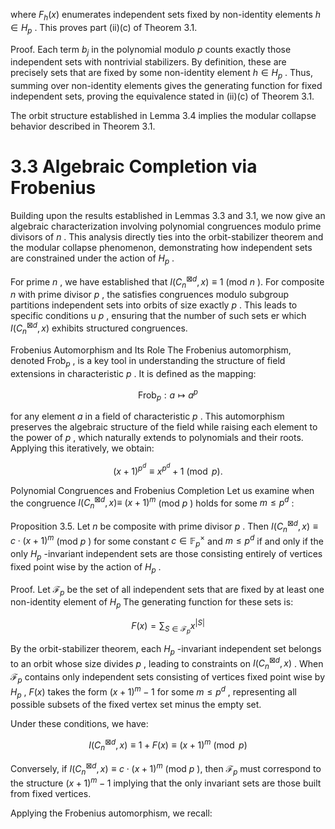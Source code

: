 where $F _ { h } ( x )$ enumerates independent sets fixed by non-identity elements $h \in H _ { p }$ . This proves part (ii)(c) of Theorem 3.1.

Proof. Each term $b _ { j }$ in the polynomial modulo $p$ counts exactly those independent sets with nontrivial stabilizers. By definition, these are precisely sets that are fixed by some non-identity element $h \in H _ { p }$ . Thus, summing over non-identity elements gives the generating function for fixed independent sets, proving the equivalence stated in (ii)(c) of Theorem 3.1.

The orbit structure established in Lemma 3.4 implies the modular collapse behavior described in Theorem 3.1.

# 3.3 Algebraic Completion via Frobenius

Building upon the results established in Lemmas 3.3 and 3.1, we now give an algebraic characterization involving polynomial congruences modulo prime divisors of $n$ . This analysis directly ties into the orbit-stabilizer theorem and the modular collapse phenomenon, demonstrating how independent sets are constrained under the action of $H _ { p }$ .

For prime $n$ , we have established that $I ( C _ { n } ^ { \boxtimes d } , x ) \equiv 1$ (mod $n$ ). For composite $n$ with prime divisor $p$ , the satisfies congruences modulo subgroup partitions independent sets into orbits of size exactly $p$ . This leads to specific conditions u $p$ , ensuring that the number of such sets er which $I ( C _ { n } ^ { \boxtimes d } , x )$ exhibits structured congruences.

Frobenius Automorphism and Its Role The Frobenius automorphism, denoted $\mathrm { F r o b } _ { p }$ , is a key tool in understanding the structure of field extensions in characteristic $p$ . It is defined as the mapping:

$$
{ \mathrm { F r o b } } _ { p } : a \mapsto a ^ { p }
$$

for any element $a$ in a field of characteristic $p$ . This automorphism preserves the algebraic structure of the field while raising each element to the power of $p$ , which naturally extends to polynomials and their roots. Applying this iteratively, we obtain:

$$
( x + 1 ) ^ { p ^ { d } } \equiv x ^ { p ^ { d } } + 1 { \pmod { p } } .
$$

Polynomial Congruences and Frobenius Completion Let us examine when the congruence $I ( C _ { n } ^ { \boxtimes d } , x ) \equiv$ $( x + 1 ) ^ { m }$ (mod $p$ ) holds for some $m \leq p ^ { d }$ :

Proposition 3.5. Let $n$ be composite with prime divisor $p$ . Then $I ( C _ { n } ^ { \boxtimes d } , x ) \equiv c \cdot ( x + 1 ) ^ { m }$ (mod $p$ ) for some constant $c \in \mathbb { F } _ { p } ^ { \times }$ and $m \leq p ^ { d }$ if and only if the only $H _ { p }$ -invariant independent sets are those consisting entirely of vertices fixed point wise by the action of $H _ { p }$ .

Proof. Let $\mathcal { F } _ { p }$ be the set of all independent sets that are fixed by at least one non-identity element of $H _ { p }$ The generating function for these sets is:

$$
F ( x ) = \sum _ { S \in \mathcal { F } _ { p } } x ^ { | S | }
$$

By the orbit-stabilizer theorem, each $H _ { p }$ -invariant independent set belongs to an orbit whose size divides $p$ , leading to constraints on $I ( C _ { n } ^ { \boxtimes d } , x )$ . When $\mathcal { F } _ { p }$ contains only independent sets consisting of vertices fixed point wise by $H _ { p }$ , $F ( x )$ takes the form $( x + 1 ) ^ { m } - 1$ for some $m \leq p ^ { d }$ , representing all possible subsets of the fixed vertex set minus the empty set.

Under these conditions, we have:

$$
I ( C _ { n } ^ { \boxtimes d } , x ) \equiv 1 + F ( x ) \equiv ( x + 1 ) ^ { m } { \pmod { p } }
$$

Conversely, if $I ( C _ { n } ^ { \boxtimes d } , x ) \equiv c \cdot ( x + 1 ) ^ { m }$ (mod $p$ ), then $\mathcal { F } _ { p }$ must correspond to the structure $( x + 1 ) ^ { m } - 1$ implying that the only invariant sets are those built from fixed vertices.

Applying the Frobenius automorphism, we recall: